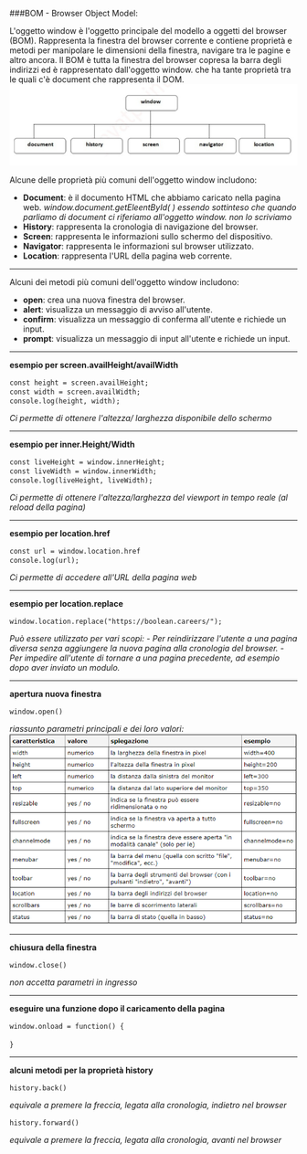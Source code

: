 

###BOM - Browser Object Model:

L'oggetto window è l'oggetto principale del modello a oggetti del browser (BOM). Rappresenta la finestra del browser corrente e contiene proprietà e metodi per manipolare le dimensioni della finestra, navigare tra le pagine e altro ancora. Il BOM è tutta la finestra del browser copresa la barra degli indirizzi ed è rappresentato dall'oggetto window. che ha tante proprietà tra le quali c'è document che rappresenta il DOM.                    
![](/img/schema.jpeg.png)

Alcune delle proprietà più comuni dell'oggetto window includono:
- **Document**: è il documento HTML che abbiamo caricato nella pagina web. *window.document.getEleentById( ) essendo sottinteso che quando parliamo di document ci riferiamo all'oggetto window. non lo scriviamo*
- **History**: rappresenta la cronologia di navigazione del browser.
- **Screen**: rappresenta le informazioni sullo schermo del dispositivo.
- **Navigator**: rappresenta le informazioni sul browser utilizzato.
- **Location**: rappresenta l'URL della pagina web corrente.
---


Alcuni dei metodi più comuni dell'oggetto window includono:
- **open**: crea una nuova finestra del browser.
- **alert**: visualizza un messaggio di avviso all'utente.
- **confirm**: visualizza un messaggio di conferma all'utente e richiede un input.
- **prompt**: visualizza un messaggio di input all'utente e richiede un input.
---
**esempio per screen.availHeight/availWidth**

```
const height = screen.availHeight;
const width = screen.availWidth;
console.log(height, width); 
```
*Ci permette di ottenere l'altezza/ larghezza disponibile dello schermo*

---
**esempio per inner.Height/Width**
```
const liveHeight = window.innerHeight;
const liveWidth = window.innerWidth;
console.log(liveHeight, liveWidth);
```
*Ci permette di ottenere l'altezza/larghezza del viewport in tempo reale (al reload della pagina)*

---
**esempio per location.href**
```
const url = window.location.href
console.log(url);
```
*Ci permette di accedere all'URL della pagina web*

---
**esempio per location.replace**
```
window.location.replace("https://boolean.careers/");
```
*Può essere utilizzato per vari scopi:*
*- Per reindirizzare l'utente a una pagina diversa senza aggiungere la nuova pagina alla cronologia del browser.*
*- Per impedire all'utente di tornare a una pagina precedente, ad esempio dopo aver inviato un modulo.*

---
**apertura nuova finestra**
```
window.open() 
```
*riassunto parametri principali e dei loro valori:*
![](/img/Cattura.1.PNG)

---
**chiusura della finestra**
```
window.close()
```
*non accetta parametri in ingresso*

---
**eseguire una funzione dopo il caricamento della pagina**
```
window.onload = function() {

}
```

---
**alcuni metodi per la proprietà history**
```
history.back()
```
*equivale a premere la freccia, legata alla cronologia, indietro nel browser*

```
history.forward()
```
*equivale a premere la freccia, legata alla cronologia, avanti nel browser*






